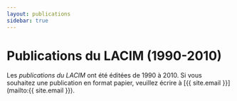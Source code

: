 ```yaml
---
layout: publications
sidebar: true
---
```


# Publications du LACIM (1990-2010)

Les *publications du LACIM* ont été éditées de 1990 à 2010.
Si vous souhaitez une publication en format papier, veuillez écrire à
[{{ site.email }}](mailto:{{ site.email }}).

